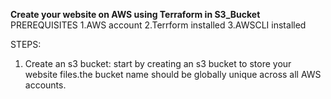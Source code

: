 **Create your website on AWS using Terraform in S3_Bucket**
PREREQUISITES
1.AWS account 
2.Terrform installed
3.AWSCLI installed


STEPS:
1. Create an s3 bucket: start by creating an s3 bucket to store your website files.the bucket name should be globally unique across all AWS accounts.
   
